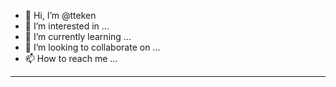 - 👋 Hi, I’m @tteken
- 👀 I’m interested in ...
- 🌱 I’m currently learning ...
- 💞️ I’m looking to collaborate on ...
- 📫 How to reach me ...

<!---
tteken/tteken is a ✨ special ✨ repository because its `README.md` (this file) appears on your GitHub profile.
You can click the Preview link to take a look at your changes.
--->
------------------
